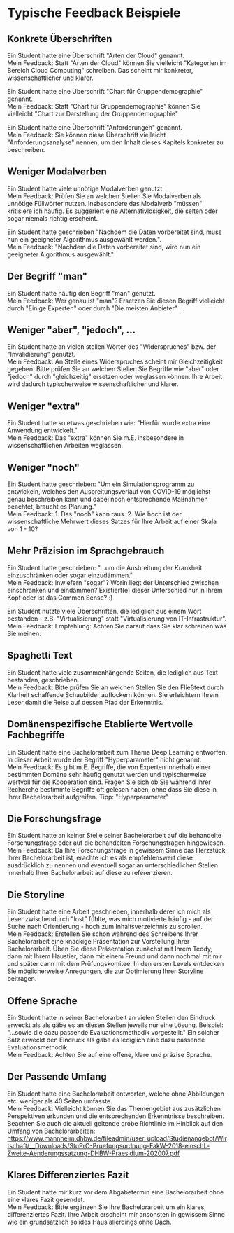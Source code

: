 # Typische Feedback Beispiele

## Konkrete Überschriften
Ein Student hatte eine Überschrift "Arten der Cloud" genannt.   
Mein Feedback: Statt "Arten der Cloud" können Sie vielleicht "Kategorien im Bereich Cloud Computing" schreiben. Das scheint mir konkreter, wissenschaftlicher und klarer.

Ein Student hatte eine Überschrift "Chart für Gruppendemographie" genannt.   
Mein Feedback: Statt "Chart für Gruppendemographie" können Sie vielleicht "Chart zur Darstellung der Gruppendemographie"

Ein Student hatte eine Überschrift "Anforderungen" genannt.    
Mein Feedback: Sie können diese Überschrift vielleicht "Anforderungsanalyse" nennen, um den Inhalt dieses Kapitels konkreter zu beschreiben.


## Weniger Modalverben
Ein Student hatte viele unnötige Modalverben genutzt.   
Mein Feedback: Prüfen Sie an welchen Stellen Sie Modalverben als unnötige Füllwörter nutzen. Insbesondere das Modalverb "müssen" kritisiere ich häufig. Es suggeriert eine Alternativlosigkeit, die selten oder sogar niemals richtig erscheint. 

Ein Student hatte geschrieben "Nachdem die Daten vorbereitet sind, muss nun ein geeigneter Algorithmus ausgewählt werden.".   
Mein Feedback: "Nachdem die Daten vorbereitet sind, wird nun ein geeigneter Algorithmus ausgewählt."

## Der Begriff "man"
Ein Student hatte häufig den Begriff "man" genutzt.  
Mein Feedback: Wer genau ist "man"? Ersetzen Sie diesen Begriff vielleicht durch "Einige Experten" oder durch "Die meisten Anbieter" ...  

## Weniger "aber", "jedoch", ...  
Ein Student hatte an vielen stellen Wörter des "Widerspruches" bzw. der "Invalidierung" genutzt.   
Mein Feedback: An Stelle eines Widerspruches scheint mir Gleichzeitigkeit gegeben. Bitte prüfen Sie an welchen Stellen Sie Begriffe wie "aber" oder "jedoch" durch "gleichzeitig" ersetzen oder weglassen können. Ihre Arbeit wird dadurch typischerweise wissenschaftlicher und klarer.

## Weniger "extra"
Ein Student hatte so etwas geschrieben wie: "Hierfür wurde extra eine Anwendung entwickelt."    
Mein Feedback: Das "extra" können Sie m.E. insbesondere in wissenschaftlichen Arbeiten weglassen.

## Weniger "noch"
Ein Student hatte geschrieben: "Um ein Simulationsprogramm zu entwickeln, welches den Ausbreitungsverlauf von COVID-19 möglichst genau beschreiben kann und dabei noch entsprechende Maßnahmen beachtet, braucht es Planung."    
Mein Feedback: 1. Das "noch" kann raus. 2. Wie hoch ist der wissenschaftliche Mehrwert dieses Satzes für Ihre Arbeit auf einer Skala von 1 - 10?

## Mehr Präzision im Sprachgebrauch
Ein Student hatte geschrieben: "...um die Ausbreitung der Krankheit einzuschränken oder sogar einzudämmen."   
Mein Feedback: Inwiefern "sogar"? Worin liegt der Unterschied zwischen einschränken und eindämmen? Existiert(e) dieser Unterschied nur in Ihrem Kopf oder ist das Common Sense? :)   
  
Ein Student nutzte viele Überschriften, die lediglich aus einem Wort bestanden - z.B. "Virtualisierung" statt "Virtualisierung von IT-Infrastruktur".  
Mein Feedback: Empfehlung: Achten Sie darauf dass Sie klar schreiben was Sie meinen.  


## Spaghetti Text
Ein Student hatte viele zusammenhängende Seiten, die lediglich aus Text bestanden, geschrieben.  
Mein Feedback: Bitte prüfen Sie an welchen Stellen Sie den Fließtext durch Klarheit schaffende Schaubilder auflockern können. Sie erleichtern Ihrem Leser damit die Reise auf dessen Pfad der Erkenntnis.

## Domänenspezifische Etablierte Wertvolle Fachbegriffe
Ein Student hatte eine Bachelorarbeit zum Thema Deep Learning entworfen. In dieser Arbeit wurde der Begriff "Hyperparameter" nicht genannt.   
Mein Feedback: Es gibt m.E. Begriffe, die von Experten innerhalb einer bestimmten Domäne sehr häufig genutzt werden und typischerweise wertvoll für die Kooperation sind. Fragen Sie sich ob Sie während Ihrer Recherche bestimmte Begriffe oft gelesen haben, ohne dass Sie diese in Ihrer Bachelorarbeit aufgreifen. Tipp: "Hyperparameter"

## Die Forschungsfrage
Ein Student hatte an keiner Stelle seiner Bachelorarbeit auf die behandelte Forschungsfrage oder auf die behandelten Forschungsfragen hingewiesen.  
Mein Feedback: Da Ihre Forschungsfrage in gewissem Sinne das Herzstück Ihrer Bachelorarbeit ist, erachte ich es als empfehlenswert diese ausdrücklich zu nennen und eventuell sogar an unterschiedlichen Stellen innerhalb Ihrer Bachelorarbeit auf diese zu referenzieren.


## Die Storyline
Ein Student hatte eine Arbeit geschrieben, innerhalb derer ich mich als Leser zwischendurch "lost" fühlte, was mich motivierte häufig - auf der Suche nach Orientierung - hoch zum Inhaltsverzeichnis zu scrollen.  
Mein Feedback: Erstellen Sie schon während des Schreibens Ihrer Bachelorarbeit eine knackige Präsentation zur Vorstellung Ihrer Bachelorarbeit. Üben Sie diese Präsentation zunächst mit Ihrem Teddy, dann mit Ihrem Haustier, dann mit einem Freund und dann nochmal mit mir und später dann mit dem Prüfungskomitee. In den ersten Levels entdecken Sie möglicherweise Anregungen, die zur Optimierung Ihrer Storyline beitragen.  

## Offene Sprache
Ein Student hatte in seiner Bachelorarbeit an vielen Stellen den Eindruck erweckt als als gäbe es an diesen Stellen jeweils nur eine Lösung. Beispiel: "...sowie die dazu passende Evaluationsmethodik vorgestellt." Ein solcher Satz erweckt den Eindruck als gäbe es lediglich eine dazu passende Evaluationsmethodik.  
Mein Feedback: Achten Sie auf eine offene, klare und präzise Sprache.  

## Der Passende Umfang
Ein Student hatte eine Bachelorarbeit entworfen, welche ohne Abbildungen etc. weniger als 40 Seiten umfasste.  
Mein Feedback: Vielleicht können Sie das Themengebiet aus zusätzlichen Perspektiven erkunden und die entsprechenden Erkenntnisse beschreiben. Beachten Sie auch die aktuell geltende grobe Richtlinie im Hinblick auf den Umfang von Bachelorarbeiten: https://www.mannheim.dhbw.de/fileadmin/user_upload/Studienangebot/Wirtschaft/__Downloads/StuPrO-Pruefungsordnung-FakW-2018-einschl.-Zweite-Aenderungssatzung-DHBW-Praesidium-202007.pdf

## Klares Differenziertes Fazit
Ein Student hatte mir kurz vor dem Abgabetermin eine Bachelorarbeit ohne eine klares Fazit gesendet.   
Mein Feedback: Bitte ergänzen Sie Ihre Bachelorarbeit um ein klares, differenziertes Fazit. Ihre Arbeit erscheint mir ansonsten in gewissem Sinne wie ein grundsätzlich solides Haus allerdings ohne Dach.  


